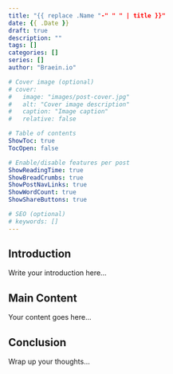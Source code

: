 ```yaml
---
title: "{{ replace .Name "-" " " | title }}"
date: {{ .Date }}
draft: true
description: ""
tags: []
categories: []
series: []
author: "Braein.io"

# Cover image (optional)
# cover:
#   image: "images/post-cover.jpg"
#   alt: "Cover image description"
#   caption: "Image caption"
#   relative: false

# Table of contents
ShowToc: true
TocOpen: false

# Enable/disable features per post
ShowReadingTime: true
ShowBreadCrumbs: true
ShowPostNavLinks: true
ShowWordCount: true
ShowShareButtons: true

# SEO (optional)
# keywords: []
---
```


## Introduction

Write your introduction here...

## Main Content

Your content goes here...

## Conclusion

Wrap up your thoughts...
